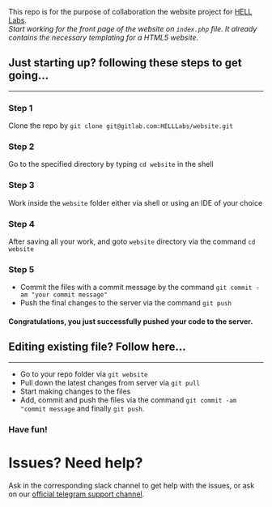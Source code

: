 This repo is for the purpose of collaboration the website project for [HELL Labs](http://helllabs.in).   
_Start working for the front page of the website on `index.php` file. It already contains the necessary templating for a HTML5 website._

## Just starting up? following these steps to get going...
---
### Step 1
Clone the repo by `git clone git@gitlab.com:HELLLabs/website.git`
### Step 2
Go to the specified directory by typing `cd website` in the shell
### Step 3
Work inside the `website` folder either via shell or using an IDE of your choice
### Step 4
After saving all your work, and goto `website` directory via the command `cd website`
### Step 5
- Commit the files with a commit message by the command `git commit -am "your commit message"`
- Push the final changes to the server via the command `git push`

#### Congratulations, you just successfully pushed your code to the server.
## Editing existing file? Follow here...
---
- Go to your repo folder via `git website`
- Pull down the latest changes from server via `git pull`
- Start making changes to the files
- Add, commit and push the files via the command `git commit -am "commit message` and finally `git push`.

### Have fun!


# Issues? Need help?
Ask in the corresponding slack channel to get help with the issues, or ask on our [official telegram support channel](https://t.me/joinchat/AAAAAAgrKwEnLHj_favrEA).
